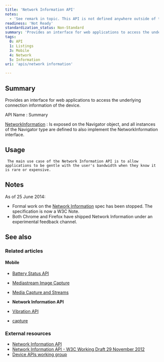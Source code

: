 ```yaml
---
title: 'Network Information API'
notes:
  - 'See remark in topic. This API is not defined anywhere outside of the Network Information API W3C Note [1]. Also, this form lacks the specifications template.'
readiness: 'Not Ready'
standardization_status: Non-Standard
summary: 'Provides an interface for web applications to access the underlying connection information of the device.'
tags:
  0: API
  1: Listings
  3: Mobile
  4: Network
  5: Information
uri: 'apis/network information'

---
```

## Summary

Provides an interface for web applications to access the underlying connection information of the device.

API Name
:   Summary

[NetworkInformation](/apis/network_information/NetworkInformation)
:   Is exposed on the Navigator object, and all instances of the Navigator type are defined to also implement the NetworkInformation interface.

## Usage

     The main use case of the Network Information API is to allow applications to be gentle with the user's bandwidth when they know it is rare or expensive.

## Notes

As of 25 June 2014:

-   Formal work on the [Network Information](http://www.w3.org/TR/netinfo-api/) spec has been stopped. The specification is now a W3C Note.
-   Both Chrome and Firefox have shipped Network Information under an experimental feedback channel.

## See also

### Related articles

#### Mobile

-   [Battery Status API](/apis/battery_status)

-   [Mediastream Image Capture](/apis/image_capture)

-   [Media Capture and Streams](/apis/media_capture_and_streams)

-   **Network Information API**

-   [Vibration API](/apis/vibration)

-   [capture](/html/attributes/capture)

### External resources

-   [Network Information API](http://www.w3.org/TR/netinfo-api/)
-   [Network Information API - W3C Working Draft 29 November 2012](http://www.w3.org/TR/2012/WD-netinfo-api-20121129/)
-   [Device APIs working group](http://www.w3.org/2009/dap/)
